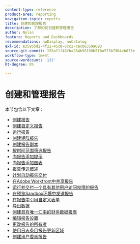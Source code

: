 ```yaml
---
content-type: reference
product-area: reporting
navigation-topic: reports
title: 创建和管理报告
description: 了解如何创建和管理报告
author: Nolan
feature: Reports and Dashboards
recommendations: noDisplay, noCatalog
exl-id: e3596bd2-4f22-45c8-8cc2-cac08359a093
source-git-commit: 158af1f48fba264b98108b5f0a573b7904eb875e
workflow-type: tm+mt
source-wordcount: '132'
ht-degree: 0%

---
```


# 创建和管理报告

<!-- Audited: 11/2024 -->

本节包含以下文章：

* [创建报告](../../../reports-and-dashboards/reports/creating-and-managing-reports/create-report.md)
* [创建自定义报告](../../../reports-and-dashboards/reports/creating-and-managing-reports/create-custom-report.md)
* [运行报告](../../../reports-and-dashboards/reports/creating-and-managing-reports/run-report.md)
* [创建矩阵报告](../../../reports-and-dashboards/reports/creating-and-managing-reports/create-matrix-report.md)
* [创建报告副本](../../../reports-and-dashboards/reports/creating-and-managing-reports/create-copy-report.md)
* [按时间范围筛选报告](../../../reports-and-dashboards/reports/creating-and-managing-reports/filter-reports-time-frames.md)
* [向报告添加提示](../../../reports-and-dashboards/reports/creating-and-managing-reports/add-prompt-report.md)
* [向报告添加图表](../../../reports-and-dashboards/reports/creating-and-managing-reports/add-chart-report.md)
* [报告传送概述](../../../reports-and-dashboards/reports/creating-and-managing-reports/set-up-report-deliveries.md)
* [计划自动报告交付](../../../reports-and-dashboards/reports/creating-and-managing-reports/set-up-automatic-report-delivery.md)
* [在Adobe Workfront中共享报告](../../../reports-and-dashboards/reports/creating-and-managing-reports/share-report.md)
* [运行并交付一个具有其他用户访问权限的报告](../../../reports-and-dashboards/reports/creating-and-managing-reports/run-deliver-report-access-rights-another-user.md)
* [在预览Sandbox环境中发送报告](../../../reports-and-dashboards/reports/creating-and-managing-reports/send-report-preview-sandbox-environment.md)
* [在报告中引用自定义表单](../../../reports-and-dashboards/reports/creating-and-managing-reports/reference-custom-form-report.md)
* [导出数据](../../../reports-and-dashboards/reports/creating-and-managing-reports/export-data.md)
* [创建具有唯一汇率的财务数据报表](../../../reports-and-dashboards/reports/creating-and-managing-reports/create-financial-data-reports-unique-exchange-rates.md)
* [编辑报告设置](../../../reports-and-dashboards/reports/creating-and-managing-reports/edit-report-settings.md)
* [更改报告的所有者](../../../reports-and-dashboards/reports/creating-and-managing-reports/change-owner-report.md)
* [使用日志条目报告更新区域](../../../reports-and-dashboards/reports/creating-and-managing-reports/create-journal-entry-report.md)
* [创建用户委派报告](../../../reports-and-dashboards/reports/creating-and-managing-reports/create-user-delegation-report.md)

<!--outdated: For in-depth training on reports, see [Basic Report Creation Program for the new Workfront experience](https://one.workfront.com/s/basic-report-creation-program).-->
